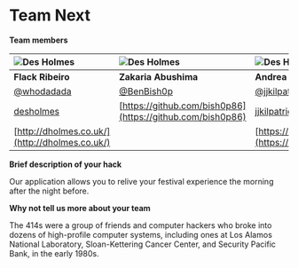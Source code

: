 
# Team Next


**Team members**

![Des Holmes](https://avatars3.githubusercontent.com/u/1830123?v=3&s=100)  | ![Des Holmes](https://avatars3.githubusercontent.com/u/1517766?v=3&s=100)  | ![Des Holmes](https://avatars3.githubusercontent.com/u/3582841?v=3&s=100) 
:--- | :--- | :---
**Flack Ribeiro** | **Zakaria Abushima** | **Andrea Weir**
[@whodadada](https://twitter.com/whodadada) | [@BenBish0p](https://twitter.com/BenBish0p) | [@jjkilpatrick](https://twitter.com/jjkilpatrick)
[desholmes](https://github.com/desholmes) | [https://github.com/bish0p86](https://github.com/bish0p86) | [jjkilpatrick](https://github.com/jjkilpatrick)
[http://dholmes.co.uk/](http://dholmes.co.uk/) |  | [https://medium.com/@jjkilpatrick](https://medium.com/@jjkilpatrick)

**Brief description of your hack**

Our application allows you to relive your festival experience the morning after the night before.

**Why not tell us more about your team**

The 414s were a group of friends and computer hackers who broke into dozens of high-profile computer systems, including ones at Los Alamos National Laboratory, Sloan-Kettering Cancer Center, and Security Pacific Bank, in the early 1980s.
